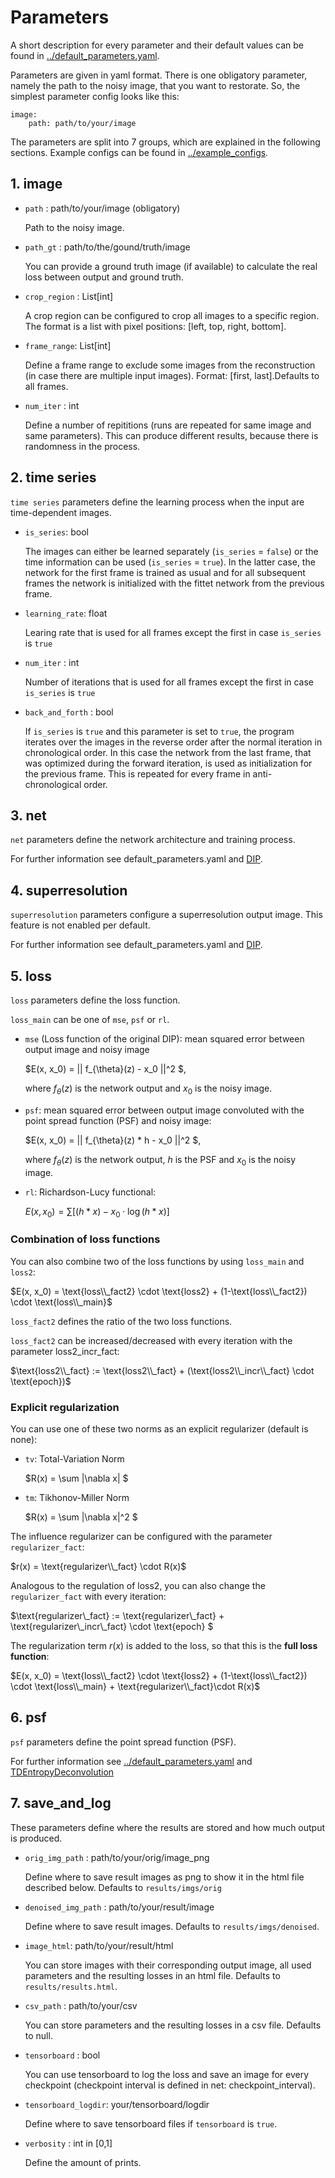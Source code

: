# Parameters

A short description for every parameter and their default values can be found in [../default_parameters.yaml](../default_parameters.yaml).

Parameters are given in yaml format. There is one obligatory parameter, namely the path to the noisy image, that you want to restorate. So, the simplest parameter config looks like this:

```
image:
    path: path/to/your/image
```

The parameters are split into 7 groups, which are explained in the following sections. Example configs can be found in [../example_configs](../example_configs).

## 1. image
- `path` : path/to/your/image (obligatory)
    
    Path to the noisy image.

- `path_gt` : path/to/the/gound/truth/image

    You can provide a ground truth image (if available) to calculate the real loss between output and ground truth.
- `crop_region` : List[int]

    A crop region can be configured to crop all images to a specific region. The format is a list with pixel positions: [left, top, right, bottom].

- `frame_range`: List[int]

    Define a frame range to exclude some images from the reconstruction (in case there are multiple input images). Format: [first, last].Defaults to all frames.

- `num_iter` : int

    Define a number of repititions (runs are repeated for same image and same parameters). This can produce different results, because there is randomness in the process.

## 2. time series
`time series` parameters define the learning process when the input are time-dependent images.
- `is_series`: bool
    
    The images can either be learned separately (`is_series` = `false`) or the time information can be used (`is_series` = `true`). In the latter case, the network for the first frame is trained as usual and for all subsequent frames the network is initialized with the fittet network from the previous frame.

- `learning_rate`: float

    Learing rate that is used for all frames except the first in case `is_series` is `true`

- `num_iter` : int

    Number of iterations that is used for all frames except the first in case `is_series` is `true`

- `back_and_forth` : bool

    If `is_series` is `true` and this parameter is set to `true`, the program iterates over the images in the reverse order after the normal iteration in chronological order. In this case the network from the last frame, that was optimized during the forward iteration, is used as initialization for the previous frame. This is repeated for every frame in anti-chronological order.

## 3. net
`net` parameters define the network architecture and training process.

For further information see default_parameters.yaml and [DIP](https://github.com/DmitryUlyanov/deep-image-prior).

## 4. superresolution
`superresolution` parameters configure a superresolution output image. This feature is not enabled per default.

For further information see default_parameters.yaml and [DIP](https://github.com/DmitryUlyanov/deep-image-prior).

## 5. loss

`loss` parameters define the loss function.

`loss_main` can be one of `mse`, `psf` or `rl`.

- `mse` (Loss function of the original DIP): mean squared error between output image and noisy image

    $E(x, x_0) = || f_{\theta}(z) - x_0 ||^2 $, 

    where $f_{\theta}(z)$ is the network output and $x_0$ is the noisy image.

- `psf`: mean squared error between output image convoluted with the point 
spread function (PSF) and noisy image:

    $E(x, x_0) = || f_{\theta}(z) * h - x_0 ||^2 $, 

    where $f_{\theta}(z)$ is the network output, $h$ is the PSF and $x_0$ is the noisy image.

- `rl`: Richardson-Lucy functional:

    $E(x, x_0) = \sum [(h * x) - x_0 \cdot \log(h * x)]$

        
### Combination of loss functions
You can also combine two of the loss functions by using `loss_main` and `loss2`:

$E(x, x_0) = \text{loss\\_fact2} \cdot \text{loss2} + (1-\text{loss\\_fact2}) \cdot \text{loss\\_main}$

`loss_fact2` defines the ratio of the two loss functions. 

`loss_fact2` can be increased/decreased with every iteration with the parameter loss2_incr_fact:

$\text{loss2\\_fact} := \text{loss2\\_fact} + (\text{loss2\\_incr\\_fact} \cdot \text{epoch})$

### Explicit regularization

You can use one of these two norms as an explicit regularizer (default is none):
- `tv`: Total-Variation Norm

    $R(x) = \sum |\nabla x| $ 

- `tm`: Tikhonov-Miller Norm

    $R(x) = \sum |\nabla x|^2 $ 

The influence regularizer can be configured with the parameter `regularizer_fact`:

$r(x) = \text{regularizer\\_fact} \cdot R(x)$

Analogous to the regulation of loss2, you can also change the `regularizer_fact` with every iteration:

$\text{regularizer\\_fact} := \text{regularizer\\_fact} +  \text{regularizer\\_incr\\_fact} \cdot \text{epoch} $

The regularization term $r(x)$ is added to the loss, so that this is the **full loss function**:

$E(x, x_0) = \text{loss\\_fact2} \cdot \text{loss2} + (1-\text{loss\\_fact2}) \cdot \text{loss\\_main} + \text{regularizer\\_fact}\cdot R(x)$


## 6. psf
`psf` parameters define the point spread function (PSF). 

For further information see [../default_parameters.yaml](../default_parameters.yaml) and  [TDEntropyDeconvolution](https://ipmi-icns-uke.github.io/TDEntropyDeconvolution/General/2-usage.html#point-spread-function)

## 7. save_and_log

These parameters define where the results are stored and how much output is produced.

- `orig_img_path` : path/to/your/orig/image_png

    Define where to save result images as png to show it in the html file described below. Defaults to `results/imgs/orig`

- `denoised_img_path` : path/to/your/result/image

    Define where to save result images. Defaults to `results/imgs/denoised`.

- `image_html`: path/to/your/result/html

    You can store images with their corresponding output image, all used parameters and the resulting losses in an html file. Defaults to `results/results.html`.

- `csv_path` : path/to/your/csv

    You can store parameters and the resulting losses in a csv file. Defaults to null.

- `tensorboard` : bool 
    
    You can use tensorboard to log the loss and save an image for every checkpoint (checkpoint interval is defined in net: checkpoint_interval).

- `tensorboard_logdir`: your/tensorboard/logdir

    Define where to save tensorboard files if `tensorboard` is ``true``.

- `verbosity` : int in [0,1]

    Define the amount of prints. 
